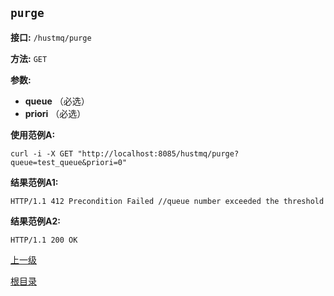 `purge`
----------

**接口:** `/hustmq/purge`

**方法:** `GET`

**参数:**  

*  **queue** （必选）  
*  **priori** （必选）    

**使用范例A:**

    curl -i -X GET "http://localhost:8085/hustmq/purge?queue=test_queue&priori=0"

**结果范例A1:**

	HTTP/1.1 412 Precondition Failed //queue number exceeded the threshold

**结果范例A2:**

	HTTP/1.1 200 OK

[上一级](../hustmq.md)

[根目录](../../index.md)